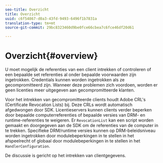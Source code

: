 ```yaml
---
seo-title: Overzicht
title: Overzicht
uuid: c6f54867-d0a3-43fd-9493-6496f1b7831a
translation-type: tm+mt
source-git-commit: 29bc8323460d9be0fce66cbea7c6fce46df20d61

---
```



# Overzicht{#overview}

U moet mogelijk de referenties van een client intrekken of controleren of een bepaalde set referenties al onder bepaalde voorwaarden zijn ingetrokken. Credentials kunnen worden ingetrokken als ze gecompromitteerd zijn. Wanneer deze problemen zich voordoen, worden er geen licenties meer uitgegeven aan gecompromitteerde klanten.

Voor het intrekken van gecompromitteerde clients houdt Adobe CRL&#39;s (Certificate Revocation Lists) bij. Deze CRLs wordt automatisch afgedwongen door SDK. Licentieservers kunnen clients verder beperken door bepaalde computerreferenties of bepaalde versies van DRM- en runtime-referenties te weigeren. Er `RevocationList` kan een script worden gemaakt en doorgegeven aan de SDK om de referenties van de computer in te trekken. Specifieke DRM/runtime versies kunnen op DRM-beleidsniveau worden ingetrokken door modulebeperkingen in te stellen in het afspeelrecht of globaal door modulebeperkingen in te stellen in het `HandlerConfiguration`.

De discussie is gericht op het intrekken van clientgegevens.
